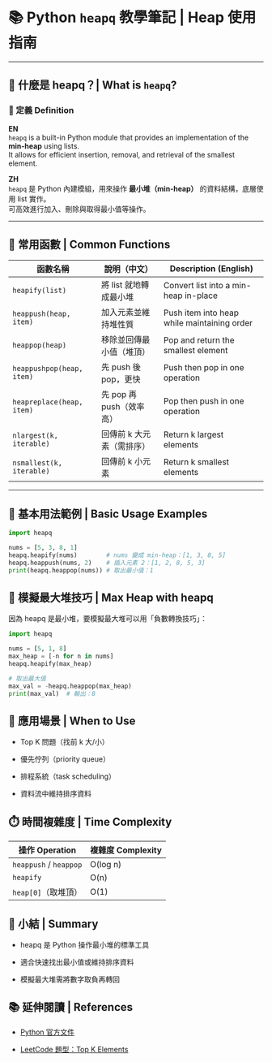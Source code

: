 # 📚 Python `heapq` 教學筆記 | Heap 使用指南
---

## 📖 什麼是 heapq？| What is `heapq`?

### 🧠 定義 Definition

**EN**  
`heapq` is a built-in Python module that provides an implementation of the **min-heap** using lists.  
It allows for efficient insertion, removal, and retrieval of the smallest element.

**ZH**  
`heapq` 是 Python 內建模組，用來操作 **最小堆（min-heap）** 的資料結構，底層使用 list 實作。  
可高效進行加入、刪除與取得最小值等操作。

---

## 🧰 常用函數 | Common Functions

| 函數名稱        | 說明（中文）                       | Description (English)                        |
|-----------------|-------------------------------------|----------------------------------------------|
| `heapify(list)` | 將 list 就地轉成最小堆            | Convert list into a min-heap in-place       |
| `heappush(heap, item)` | 加入元素並維持堆性質     | Push item into heap while maintaining order |
| `heappop(heap)` | 移除並回傳最小值（堆頂）           | Pop and return the smallest element         |
| `heappushpop(heap, item)` | 先 push 後 pop，更快 | Push then pop in one operation              |
| `heapreplace(heap, item)` | 先 pop 再 push（效率高） | Pop then push in one operation              |
| `nlargest(k, iterable)` | 回傳前 k 大元素（需排序）     | Return k largest elements                   |
| `nsmallest(k, iterable)` | 回傳前 k 小元素             | Return k smallest elements                  |

---

## 📌 基本用法範例 | Basic Usage Examples

```python
import heapq

nums = [5, 3, 8, 1]
heapq.heapify(nums)        # nums 變成 min-heap：[1, 3, 8, 5]
heapq.heappush(nums, 2)    # 插入元素 2：[1, 2, 8, 5, 3]
print(heapq.heappop(nums)) # 取出最小值：1
```

## 🔄 模擬最大堆技巧 | Max Heap with heapq
因為 heapq 是最小堆，要模擬最大堆可以用「負數轉換技巧」：

```python
import heapq

nums = [5, 1, 8]
max_heap = [-n for n in nums]
heapq.heapify(max_heap)

# 取出最大值
max_val = -heapq.heappop(max_heap)
print(max_val)  # 輸出：8
```

## 🎯 應用場景 | When to Use
- Top K 問題（找前 k 大/小）

- 優先佇列（priority queue）

- 排程系統（task scheduling）

- 資料流中維持排序資料

## ⏱️ 時間複雜度 | Time Complexity
| 操作 Operation           | 複雜度 Complexity |
| ---------------------- | -------------- |
| `heappush` / `heappop` | O(log n)       |
| `heapify`              | O(n)           |
| `heap[0]`（取堆頂）         | O(1)           |

## 🧠 小結 | Summary
- heapq 是 Python 操作最小堆的標準工具

- 適合快速找出最小值或維持排序資料

- 模擬最大堆需將數字取負再轉回

## 📚 延伸閱讀 | References
- [Python 官方文件](https://docs.python.org/3/library/heapq.html)

- [LeetCode 題型：Top K Elements](https://leetcode.com/problems/top-k-frequent-elements)